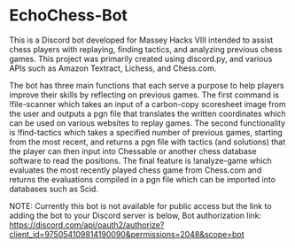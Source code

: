 # EchoChess-Bot
This is a Discord bot developed for Massey Hacks VIII intended to assist chess players with replaying, finding tactics, and analyzing previous chess games. This project was primarily created using discord.py, and various APIs such as Amazon Textract, Lichess, and Chess.com. 

The bot has three main functions that each serve a purpose to help players improve their skills by reflecting on previous games. The first command is !file-scanner which takes an input of a carbon-copy scoresheet image from the user and outputs a pgn file that translates the written coordinates which can be used on various websites to replay games. The second functionality is !find-tactics which takes a specified number of previous games, starting from the most recent, and returns a pgn file with tactics (and solutions) that the player can then input into Chessable or another chess database software to read the positions. The final feature is !analyze-game which evaluates the most recently played chess game from Chess.com and returns the evaluations compiled in a pgn file which can be imported into databases such as Scid. 

NOTE: Currently this bot is not available for public access but the link to adding the bot to your Discord server is below,
Bot authorization link: https://discord.com/api/oauth2/authorize?client_id=975054109814190090&permissions=2048&scope=bot 

